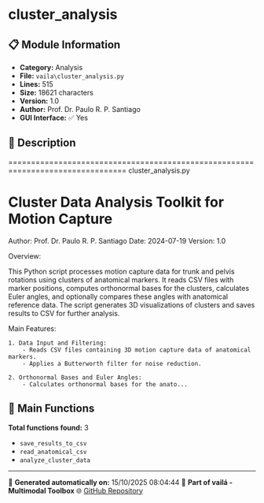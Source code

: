 # cluster_analysis

## 📋 Module Information

- **Category:** Analysis
- **File:** `vaila\cluster_analysis.py`
- **Lines:** 515
- **Size:** 18621 characters
- **Version:** 1.0
- **Author:** Prof. Dr. Paulo R. P. Santiago
- **GUI Interface:** ✅ Yes

## 📖 Description


================================================================================
cluster_analysis.py

Cluster Data Analysis Toolkit for Motion Capture
================================================================================
Author: Prof. Dr. Paulo R. P. Santiago
Date: 2024-07-19
Version: 1.0

Overview:

This Python script processes motion capture data for trunk and pelvis rotations using clusters of anatomical markers. It reads CSV files with marker positions, computes orthonormal bases for the clusters, calculates Euler angles, and optionally compares these angles with anatomical reference data. The script generates 3D visualizations of clusters and saves results to CSV for further analysis.

Main Features:

    1. Data Input and Filtering:
        - Reads CSV files containing 3D motion capture data of anatomical markers.
        - Applies a Butterworth filter for noise reduction.

    2. Orthonormal Bases and Euler Angles:
        - Calculates orthonormal bases for the anato...

## 🔧 Main Functions

**Total functions found:** 3

- `save_results_to_csv`
- `read_anatomical_csv`
- `analyze_cluster_data`




---

📅 **Generated automatically on:** 15/10/2025 08:04:44
🔗 **Part of vailá - Multimodal Toolbox**
🌐 [GitHub Repository](https://github.com/vaila-multimodaltoolbox/vaila)
